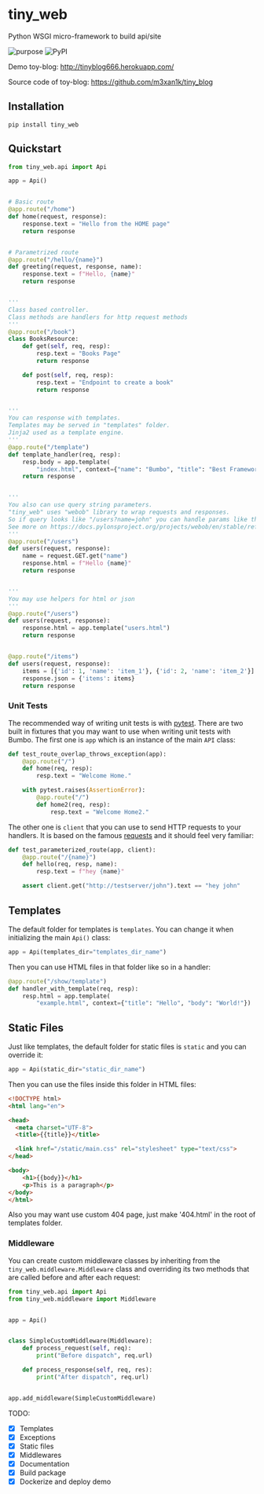 # tiny_web
Python WSGI micro-framework to build api/site

![purpose](https://img.shields.io/badge/purpose-learning-green.svg)
![PyPI](https://img.shields.io/pypi/v/tiny_web)

Demo toy-blog: http://tinyblog666.herokuapp.com/

Source code of toy-blog: https://github.com/m3xan1k/tiny_blog

## Installation

```shell
pip install tiny_web
```

## Quickstart

```python
from tiny_web.api import Api

app = Api()


# Basic route
@app.route("/home")
def home(request, response):
    response.text = "Hello from the HOME page"
    return response


# Parametrized route
@app.route("/hello/{name}")
def greeting(request, response, name):
    response.text = f"Hello, {name}"
    return response


'''
Class based controller.
Class methods are handlers for http request methods
'''
@app.route("/book")
class BooksResource:
    def get(self, req, resp):
        resp.text = "Books Page"
        return response

    def post(self, req, resp):
        resp.text = "Endpoint to create a book"
        return response


'''
You can response with templates.
Templates may be served in "templates" folder.
Jinja2 used as a template engine.
'''
@app.route("/template")
def template_handler(req, resp):
    resp.body = app.template(
        "index.html", context={"name": "Bumbo", "title": "Best Framework"}).encode()
    return response


'''
You also can use query string parameters.
"tiny_web" uses "webob" library to wrap requests and responses.
So if query looks like "/users?name=john" you can handle params like this.
See more on https://docs.pylonsproject.org/projects/webob/en/stable/reference.html
'''
@app.route("/users")
def users(request, response):
    name = request.GET.get("name")
    response.html = f"Hello {name}"
    return response


'''
You may use helpers for html or json
'''
@app.route("/users")
def users(request, response):
    response.html = app.template("users.html")
    return response


@app.route("/items")
def users(request, response):
    items = [{'id': 1, 'name': 'item_1'}, {'id': 2, 'name': 'item_2'}]
    response.json = {'items': items}
    return response
```

### Unit Tests

The recommended way of writing unit tests is with [pytest](https://docs.pytest.org/en/latest/). There are two built in fixtures
that you may want to use when writing unit tests with Bumbo. The first one is `app` which is an instance of the main `API` class:

```python
def test_route_overlap_throws_exception(app):
    @app.route("/")
    def home(req, resp):
        resp.text = "Welcome Home."

    with pytest.raises(AssertionError):
        @app.route("/")
        def home2(req, resp):
            resp.text = "Welcome Home2."
```

The other one is `client` that you can use to send HTTP requests to your handlers. It is based on the famous [requests](http://docs.python-requests.org/en/master/) and it should feel very familiar:

```python
def test_parameterized_route(app, client):
    @app.route("/{name}")
    def hello(req, resp, name):
        resp.text = f"hey {name}"

    assert client.get("http://testserver/john").text == "hey john"
```

## Templates

The default folder for templates is `templates`. You can change it when initializing the main `Api()` class:

```python
app = Api(templates_dir="templates_dir_name")
```

Then you can use HTML files in that folder like so in a handler:

```python
@app.route("/show/template")
def handler_with_template(req, resp):
    resp.html = app.template(
        "example.html", context={"title": "Hello", "body": "World!"})
```

## Static Files

Just like templates, the default folder for static files is `static` and you can override it:

```python
app = Api(static_dir="static_dir_name")
```

Then you can use the files inside this folder in HTML files:

```html
<!DOCTYPE html>
<html lang="en">

<head>
  <meta charset="UTF-8">
  <title>{{title}}</title>

  <link href="/static/main.css" rel="stylesheet" type="text/css">
</head>

<body>
    <h1>{{body}}</h1>
    <p>This is a paragraph</p>
</body>
</html>
```

Also you may want use custom 404 page, just make '404.html' in the root of templates folder.

### Middleware

You can create custom middleware classes by inheriting from the `tiny_web.middleware.Middleware` class and overriding its two methods
that are called before and after each request:

```python
from tiny_web.api import Api
from tiny_web.middleware import Middleware


app = Api()


class SimpleCustomMiddleware(Middleware):
    def process_request(self, req):
        print("Before dispatch", req.url)

    def process_response(self, req, res):
        print("After dispatch", req.url)


app.add_middleware(SimpleCustomMiddleware)
```


TODO:
- [x] Templates
- [x] Exceptions
- [x] Static files
- [x] Middlewares
- [x] Documentation
- [x] Build package
- [x] Dockerize and deploy demo
